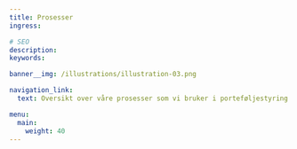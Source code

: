 ```yaml
---
title: Prosesser
ingress:

# SEO
description:
keywords:

banner__img: /illustrations/illustration-03.png

navigation_link:
  text: Oversikt over våre prosesser som vi bruker i porteføljestyring og utvikling

menu:
  main:
    weight: 40
---
```

